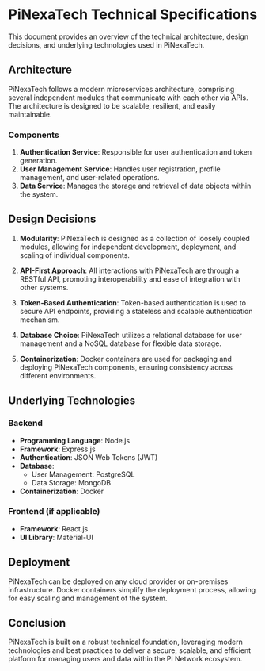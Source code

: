 # PiNexaTech Technical Specifications

This document provides an overview of the technical architecture, design decisions, and underlying technologies used in PiNexaTech.

## Architecture

PiNexaTech follows a modern microservices architecture, comprising several independent modules that communicate with each other via APIs. The architecture is designed to be scalable, resilient, and easily maintainable.

### Components

1. **Authentication Service**: Responsible for user authentication and token generation.
2. **User Management Service**: Handles user registration, profile management, and user-related operations.
3. **Data Service**: Manages the storage and retrieval of data objects within the system.

## Design Decisions

1. **Modularity**: PiNexaTech is designed as a collection of loosely coupled modules, allowing for independent development, deployment, and scaling of individual components.
   
2. **API-First Approach**: All interactions with PiNexaTech are through a RESTful API, promoting interoperability and ease of integration with other systems.

3. **Token-Based Authentication**: Token-based authentication is used to secure API endpoints, providing a stateless and scalable authentication mechanism.

4. **Database Choice**: PiNexaTech utilizes a relational database for user management and a NoSQL database for flexible data storage.

5. **Containerization**: Docker containers are used for packaging and deploying PiNexaTech components, ensuring consistency across different environments.

## Underlying Technologies

### Backend

- **Programming Language**: Node.js
- **Framework**: Express.js
- **Authentication**: JSON Web Tokens (JWT)
- **Database**: 
  - User Management: PostgreSQL
  - Data Storage: MongoDB
- **Containerization**: Docker

### Frontend (if applicable)

- **Framework**: React.js
- **UI Library**: Material-UI

## Deployment

PiNexaTech can be deployed on any cloud provider or on-premises infrastructure. Docker containers simplify the deployment process, allowing for easy scaling and management of the system.

## Conclusion

PiNexaTech is built on a robust technical foundation, leveraging modern technologies and best practices to deliver a secure, scalable, and efficient platform for managing users and data within the Pi Network ecosystem.
